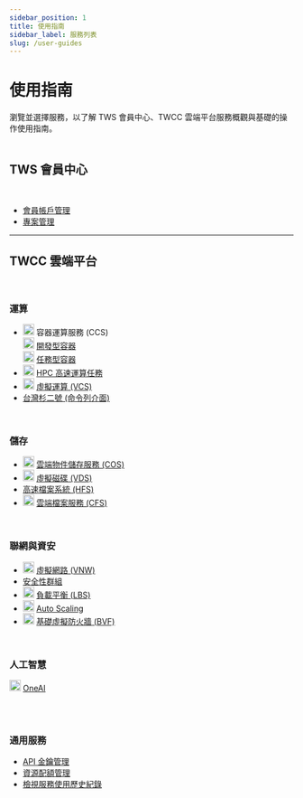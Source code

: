 ```yaml
---
sidebar_position: 1
title: 使用指南
sidebar_label: 服務列表
slug: /user-guides
---
```


# <i class="fa fa-book" aria-hidden="true"></i> 使用指南 

瀏覽並選擇服務，以了解 TWS 會員中心、TWCC 雲端平台服務概觀與基礎的操作使用指南。<br/><br/>

## TWS 會員中心

 <br/>

- [會員帳戶管理](/docs/user-guides/tws-member-center/manage-member-accounts)
- [專案管理](/docs/user-guides/tws-member-center/manage-projects)

---

## TWCC 雲端平台

 <br/>

### 運算

- <img src="https://i.imgur.com/DPC5gPG.png" width="20" height="20"/> 容器運算服務 (CCS)<br/><img src="https://cos.twcc.ai/SYS-MANUAL/uploads/upload_0b81080da8a39866cd1e0aa0471e9552.png" width="20" height="20"/> <a href="/docs/user-guides/twcc/ccs-interactive-container">開發型容器</a><br/><img src="https://i.imgur.com/mHLWfyb.png" width="20" height="20"/> <a href="/docs/user-guides/twcc/ccs-scheduled-container">任務型容器</a>
- <img src="https://i.imgur.com/HKggEPN.png" width="20" height="20"/> <a href="/docs/user-guides/twcc/hpc-job">HPC 高速運算任務</a>
- <img src="https://cos.twcc.ai/SYS-MANUAL/uploads/upload_af58322eb82b649d1f29aca1f201a117.png" width="20" height="20"/> <a href="/docs/user-guides/twcc/vcs">虛擬運算 (VCS) </a>
- [台灣杉二號 (命令列介面)](/docs/user-guides/twcc/twnia2-hpc-cli)

<br/>

### 儲存

- <img src="https://cos.twcc.ai/SYS-MANUAL/uploads/upload_a798c7edb1b5032ecf92265a3150a7ec.png" width="20" height="20"/> <a href="/docs/user-guides/twcc/cos">雲端物件儲存服務 (COS) </a>
- <img src="https://cos.twcc.ai/SYS-MANUAL/uploads/upload_a62be3bdf4bc257526e95e16b063a777.png" width="20" height="20"/> <a href="/docs/user-guides/twcc/vcs/vds">虛擬磁碟 (VDS)</a>
- [高速檔案系統 (HFS)](/docs/user-guides/twcc/hfs)
- <img src="https://i.imgur.com/HmCCsr5.png" width="20" height="20"/> <a href="/docs/user-guides/twcc/cfs">雲端檔案服務 (CFS)</a>

<br/>

### 聯網與資安

- <img src="https://cos.twcc.ai/SYS-MANUAL/uploads/upload_c7ecced96f77b12664677d4cef97a3cc.png" width="20" height="20"/> <a href="/docs/user-guides/twcc/vcs/vnw">虛擬網路 (VNW)</a>
- [安全性群組](/docs/user-guides/twcc/vcs/security-group)
- <img src="https://cos.twcc.ai/SYS-MANUAL/uploads/upload_5eaf2d8a3b112a4b8c49a853eaab60d8.png" width="20" height="20"/> <a href="/docs/user-guides/twcc/vcs/lbs">負載平衡 (LBS)</a>
- <img src="https://cos.twcc.ai/SYS-MANUAL/uploads/upload_fe3143064a67e3d04615d38683938427.png" width="20" height="20"/> <a href="/docs/user-guides/twcc/vcs/auto-scaling">Auto Scaling</a>
- <img src="https://cos.twcc.ai/SYS-MANUAL/uploads/upload_db2be9ff86eff33624e32feceedf17e7.png" width="20" height="20"/> <a href="/docs/user-guides/twcc/vcs/bvf">基礎虛擬防火牆 (BVF)</a>

<br/>

### 人工智慧

<img src="https://i.imgur.com/3gwFOFA.png" width="20" height="20"/> <a href="/docs/user-guides/twcc/oneai">OneAI</a><br/>

<br/><br/>

### 通用服務

- [API 金鑰管理](/docs/user-guides/twcc/general/api-keys)
- [資源配額管理](/docs/user-guides/twcc/general/resource-quota)
- [檢視服務使用歷史紀錄](/docs/user-guides/twcc/general/activity-history)
